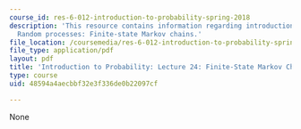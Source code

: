 ```yaml
---
course_id: res-6-012-introduction-to-probability-spring-2018
description: 'This resource contains information regarding introduction to probability:
  Random processes: Finite-state Markov chains.'
file_location: /coursemedia/res-6-012-introduction-to-probability-spring-2018/48594a4aecbbf32e3f336de0b22097cf_MITRES_6_012S18_L24.pdf
file_type: application/pdf
layout: pdf
title: 'Introduction to Probability: Lecture 24: Finite-State Markov Chains'
type: course
uid: 48594a4aecbbf32e3f336de0b22097cf

---
```

None
